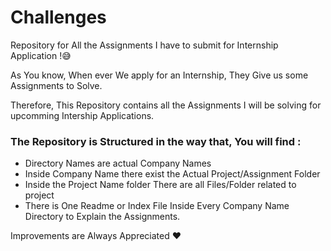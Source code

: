 # Challenges
Repository for All the Assignments I have to submit for Internship Application !😅

As You know, When ever We apply for an Internship, 
They Give us some Assignments to Solve.

Therefore, This Repository contains all the Assignments I will be solving for upcomming Intership Applications.

### The Repository is Structured in the way that, You will find :
- Directory Names are actual Company Names
- Inside Company Name there exist the Actual Project/Assignment Folder 
- Inside the Project Name folder There are all Files/Folder related to project
- There is One Readme or Index File Inside Every Company Name Directory to Explain the Assignments.


Improvements are Always Appreciated ❤️